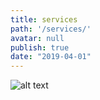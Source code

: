 ```yaml
---
title: services
path: '/services/'
avatar: null
publish: true
date: "2019-04-01"
---
```


![alt text](../images/black.jpg "black laptop")